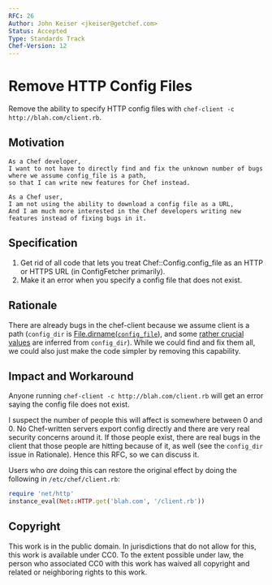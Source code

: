 ```yaml
---
RFC: 26
Author: John Keiser <jkeiser@getchef.com>
Status: Accepted
Type: Standards Track
Chef-Version: 12
---
```


# Remove HTTP Config Files

Remove the ability to specify HTTP config files with `chef-client -c http://blah.com/client.rb`.

## Motivation

    As a Chef developer,
    I want to not have to directly find and fix the unknown number of bugs where we assume config_file is a path,
    so that I can write new features for Chef instead.

    As a Chef user,
    I am not using the ability to download a config file as a URL,
    And I am much more interested in the Chef developers writing new features instead of fixing bugs in it.

## Specification

1. Get rid of all code that lets you treat Chef::Config.config_file as an HTTP or HTTPS URL (in ConfigFetcher primarily).
2. Make it an error when you specify a config file that does not exist.

## Rationale

There are already bugs in the chef-client because we assume client is a path (`config_dir` is [File.dirname(`config_file`)](https://github.com/opscode/chef/blob/master/lib/chef/config.rb#L84), and some [rather crucial values](https://github.com/opscode/chef/blob/master/lib/chef/config.rb#L365) are inferred from `config_dir`).  While we could find and fix them all, we could also just make the code simpler by removing this capability.

## Impact and Workaround

Anyone running `chef-client -c http://blah.com/client.rb` will get an error saying the config file does not exist.

I suspect the number of people this will affect is somewhere between 0 and 0.  No Chef-written servers export config directly and there are very real security concerns around it.  If those people exist, there are real bugs in the client that those people are hitting because of it, as well (see the `config_dir` issue in Rationale).  Hence this RFC, so we can discuss it.

Users who *are* doing this can restore the original effect by doing the following in `/etc/chef/client.rb`:

```ruby
require 'net/http'
instance_eval(Net::HTTP.get('blah.com', '/client.rb'))
```

## Copyright

This work is in the public domain. In jurisdictions that do not allow for this,
this work is available under CC0. To the extent possible under law, the person
who associated CC0 with this work has waived all copyright and related or
neighboring rights to this work.
